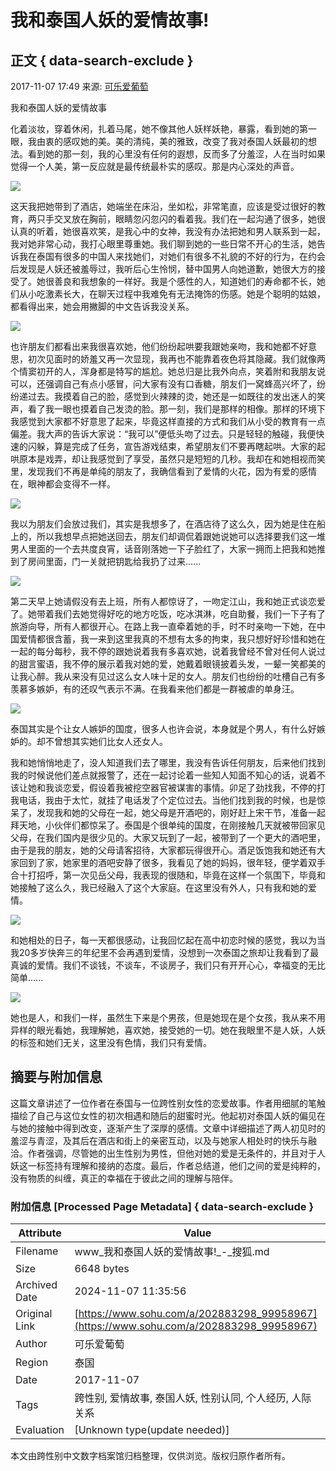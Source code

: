 # 我和泰国人妖的爱情故事!

## 正文 { data-search-exclude }


2017-11-07 17:49 来源: [可乐爱葡萄](https://www.sohu.com/a/202883298_99958967?spm=smpc.content-abroad.content.1.1730979292696iOG0U7e)

我和泰国人妖的爱情故事

化着淡妆，穿着休闲，扎着马尾，她不像其他人妖样妖艳，暴露，看到她的第一眼，我由衷的感叹她的美。美的清纯，美的雅致，改变了我对泰国人妖最初的想法。看到她的那一刻，我的心里没有任何的遐想，反而多了分羞涩，人在当时如果觉得一个人美，第一反应就是最传统最朴实的感叹。那是内心深处的声音。

![](https://5b0988e595225.cdn.sohucs.com/images/20171107/67d4bd5f307c415f9b136cd7ffdfcfe4.jpeg)

这天我把她带到了酒店，她端坐在床沿，坐如松，非常笔直，应该是受过很好的教育，两只手交叉放在胸前，眼睛忽闪忽闪的看着我。我们在一起沟通了很多，她很认真的听着，她很喜欢笑，是我心中的女神，我没有办法把她和男人联系到一起，我对她非常心动，我打心眼里尊重她。我们聊到她的一些日常不开心的生活，她告诉我在泰国有很多的中国人来找她们，对她们有很多不礼貌的不好的行为，在约会后发现是人妖还被羞辱过，我听后心生怜悯，替中国男人向她道歉，她很大方的接受了。她很善良和我想象的一样好。我是个感性的人，知道她们的寿命都不长，她们从小吃激素长大，在聊天过程中我难免有无法掩饰的伤感。她是个聪明的姑娘，都看得出来，她会用撇脚的中文告诉我没关系。

![](https://5b0988e595225.cdn.sohucs.com/images/20171107/b2bd9830e827433fa686a25e7d76f8c7.jpeg)

也许朋友们都看出来我很喜欢她，他们纷纷起哄要我跟她亲吻，我和她都不好意思，初次见面时的娇羞又再一次显现，我再也不能靠着夜色将其隐藏。我们就像两个情窦初开的人，浑身都是特写的尴尬。她总归是比我外向点，笑着附和我朋友说可以，还强调自己有点小感冒，问大家有没有口香糖，朋友们一窝蜂高兴坏了，纷纷递过去。我摸着自己的脸，感觉到火辣辣的烫，她还是一如既往的发出迷人的笑声，看了我一眼也摸着自己发烫的脸。那一刻，我们是那样的相像。那样的环境下我感觉到大家都不好意思了起来，毕竟这样直接的方式和我们从小受的教育有一点偏差。我大声的告诉大家说：“我可以”便低头吻了过去。只是轻轻的触碰，我便快速的闪躲，算是完成了任务，宣告游戏结束，希望朋友们不要再瞎起哄。大家的起哄原本是戏弄，却让我感觉到了享受，虽然只是短短的几秒。我却在和她相视而笑里，发现我们不再是单纯的朋友了，我确信看到了爱情的火花，因为有爱的感情在，眼神都会变得不一样。

![](https://5b0988e595225.cdn.sohucs.com/images/20171107/5c8c53b2f9154c369323affd66ec8bdb.jpeg)

我以为朋友们会放过我们，其实是我想多了，在酒店待了这么久，因为她是住在船上的，所以我想早点把她送回去，朋友们却调侃着跟她说她可以选择要我们这一堆男人里面的一个去共度良宵，话音刚落她一下子脸红了，大家一拥而上把我和她推到了房间里面，门一关就把钥匙给我扔了过来......

![](https://5b0988e595225.cdn.sohucs.com/images/20171107/200fa65f28264494968ef26f819267c6.jpeg)

第二天早上她请假没有去上班，所有人都惊讶了，一吻定江山，我和她正式谈恋爱了。她带着我们去她觉得好吃的地方吃饭，吃冰淇淋，吃自助餐，我们一下子有了旅游向导，所有人都很开心。在路上我一直牵着她的手，时不时亲吻一下她，在中国爱情都很含蓄，我一来到这里我真的不想有太多的拘束，我只想好好珍惜和她在一起的每分每秒，我不停的跟她说着我有多喜欢她，说着我曾经不曾对任何人说过的甜言蜜语，我不停的展示着我对她的爱，她戴着眼镜披着头发，一颦一笑都美的让我心醉。我从来没有见过这么女人味十足的女人。朋友们也纷纷的吐槽自己有多羡慕多嫉妒，有的还叹气表示不满。在我看来他们都是一群被虐的单身汪。

![](https://5b0988e595225.cdn.sohucs.com/images/20171107/4d36eecd0c4647ab8a11a57e986027a6.jpeg)

泰国其实是个让女人嫉妒的国度，很多人也许会说，本身就是个男人，有什么好嫉妒的。却不曾想其实她们比女人还女人。

我和她悄悄地走了，没人知道我们去了哪里，我没有告诉任何朋友，后来他们找到我的时候说他们差点就报警了，还在一起讨论着一些知人知面不知心的话，说着不该让她和我谈恋爱，假设着我被挖空器官被谋害的事情。卯足了劲找我，不停的打我电话，我由于太忙，就挂了电话发了个定位过去。当他们找到我的时候，也是惊呆了，发现我和她的父母在一起，她父母是开酒吧的，刚好赶上宋干节，准备一起拜天地，小伙伴们都惊呆了。泰国是个很单纯的国度，在刚接触几天就被带回家见父母，在我们国内是很少见的。大家又玩到了一起，被带到了一个更大的酒吧里，由于是我的朋友，她的父母请客招待，大家都玩得很开心。酒足饭饱我和她还有大家回到了家，她家里的酒吧安静了很多，我看见了她的妈妈，很年轻，便学着双手合十打招呼，第一次见岳父母，我表现的很随和，毕竟在这样一个氛围下，毕竟和她接触了这么久，我已经融入了这个大家庭。在这里没有外人，只有我和她的爱情。

![](https://5b0988e595225.cdn.sohucs.com/images/20171107/314d17d511724a3283a11261ee9dfcd4.jpeg)

和她相处的日子，每一天都很感动，让我回忆起在高中初恋时候的感觉，我以为当我20多岁快奔三的年纪里不会再遇到爱情，没想到一次泰国之旅却让我看到了最真诚的爱情。我们不谈钱，不谈车，不谈房子，我们只有开开心心，幸福变的无比简单......

![](https://5b0988e595225.cdn.sohucs.com/images/20171107/652bc2357d064b258fb2f2e96aca029e.jpeg)

她也是人，和我们一样，虽然生下来是个男孩，但是她现在是个女孩，我从来不用异样的眼光看她，我理解她，喜欢她，接受她的一切。她在我眼里不是人妖，人妖的标签和她们无关，这里没有色情，我们只有爱情。

## 摘要与附加信息

<!-- tcd_abstract -->
这篇文章讲述了一位作者在泰国与一位跨性别女性的恋爱故事。作者用细腻的笔触描绘了自己与这位女性的初次相遇和随后的甜蜜时光。他起初对泰国人妖的偏见在与她的接触中得到改变，逐渐产生了深厚的感情。文章中详细描述了两人初见时的羞涩与青涩，及其后在酒店和街上的亲密互动，以及与她家人相处时的快乐与融洽。作者强调，尽管她的出生性别为男性，但他对她的爱是无条件的，并且对于人妖这一标签持有理解和接纳的态度。最后，作者总结道，他们之间的爱是纯粹的，没有物质的纠缠，真正的幸福在于彼此之间的理解与陪伴。
<!-- tcd_abstract_end -->

### 附加信息 [Processed Page Metadata] { data-search-exclude }

| Attribute       | Value                                  |
|-----------------|----------------------------------------|
| Filename        | www_我和泰国人妖的爱情故事!_-_搜狐.md                             |
| Size            | 6648 bytes                           |
| Archived Date   | 2024-11-07 11:35:56                             |
| Original Link   | [https://www.sohu.com/a/202883298_99958967](https://www.sohu.com/a/202883298_99958967)                       |
| Author          | 可乐爱葡萄                               |
| Region          | 泰国                               |
| Date            | 2017-11-07                                 |
| Tags            | 跨性别, 爱情故事, 泰国人妖, 性别认同, 个人经历, 人际关系                                 |
| Evaluation            | [Unknown type(update needed)]                                 |
<!-- tcd_table_end -->

本文由跨性别中文数字档案馆归档整理，仅供浏览。版权归原作者所有。
